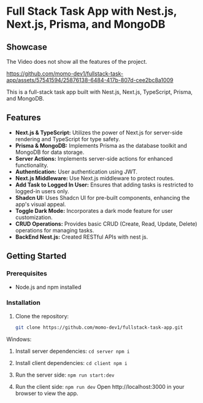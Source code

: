 # Full Stack Task App with Nest.js, Next.js, Prisma, and MongoDB

## Showcase
The Video does not show all the features of the project.
<br /> 

https://github.com/momo-dev1/fullstack-task-app/assets/57541594/25876138-6484-417b-807d-cee2bc8a1009

This is a full-stack task app built with Nest.js, Next.js, TypeScript, Prisma, and MongoDB.
## Features

- **Next.js & TypeScript:** Utilizes the power of Next.js for server-side rendering and TypeScript for type safety.
- **Prisma & MongoDB:** Implements Prisma as the database toolkit and MongoDB for data storage.
- **Server Actions:** Implements server-side actions for enhanced functionality.
- **Authentication:** User authentication using JWT.
- **Next.js Middleware:** Use Next.js middleware to protect routes.
- **Add Task to Logged In User:** Ensures that adding tasks is restricted to logged-in users only.
- **Shadcn UI:** Uses Shadcn UI for pre-built components, enhancing the app's visual appeal.
- **Toggle Dark Mode:** Incorporates a dark mode feature for user customization.
- **CRUD Operations:** Provides basic CRUD (Create, Read, Update, Delete) operations for managing tasks.
- **BackEnd Nest.js:** Created RESTful APIs with nest js.

## Getting Started

### Prerequisites

- Node.js and npm installed

### Installation

1. Clone the repository:

   ```bash
   git clone https://github.com/momo-dev1/fullstack-task-app.git
   ```

Windows:

1. Install server dependencies:
   `cd server npm i`

2. Install client dependencies:
   `cd client npm i`

3. Run the server side:
   `npm run start:dev`

4. Run the client side:
   `npm run dev`
   Open http://localhost:3000 in your browser to view the app.
